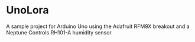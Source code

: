 # UnoLora
A sample project for Arduino Uno using the Adafruit RFM9X breakout and a Neptune Controls RH101-A humidity sensor.
